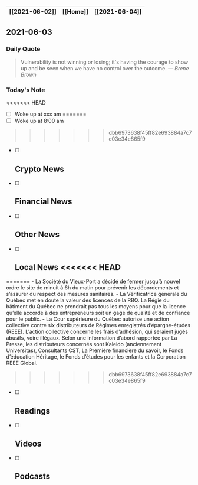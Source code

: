 | [[2021-06-02]] | [[Home]] | [[2021-06-04]] |
| :------------: | :------: | :------------: |

## 2021-06-03 

### Daily Quote
> Vulnerability is not winning or losing; it's having the courage to show up and be seen when we have no control over the outcome.
> &mdash; <cite>Brene Brown</cite>

### Today's Note
<<<<<<< HEAD
- [ ] Woke up at xxx am
=======
- [ ] Woke up at 8:00 am
>>>>>>> dbb6973638f45ff82e693884a7c7c03e34e865f9
- [ ] Crypto News
	- 
- [ ] Financial News
	- 
- [ ] Other News
	- 
- [ ] Local News
<<<<<<< HEAD
	-
=======
	- La Société du Vieux-Port a décidé de fermer jusqu’à nouvel ordre le site de minuit à 6h du matin pour prévenir les débordements et s’assurer du respect des mesures sanitaires.
	- La Vérificatrice générale du Québec met en doute la valeur des licences de la RBQ. La Régie du bâtiment du Québec ne prendrait pas tous les moyens pour que la licence qu’elle accorde à des entrepreneurs soit un gage de qualité et de confiance pour le public.
	- La Cour supérieure du Québec autorise une action collective contre six distributeurs de Régimes enregistrés d’épargne-études (REEE). L’action collective concerne les frais d’adhésion, qui seraient jugés abusifs, voire illégaux. Selon une information d’abord rapportée par La Presse, les distributeurs concernés sont Kaleido (anciennement Universitas), Consultants CST, La Première financière du savoir, le Fonds d’éducation Héritage, le Fonds d’études pour les enfants et la Corporation REEE Global. 
>>>>>>> dbb6973638f45ff82e693884a7c7c03e34e865f9
- [ ] Readings
	- 
- [ ] Videos
	- 
- [ ] Podcasts
	- 
